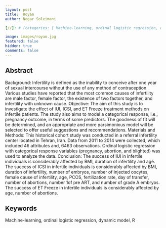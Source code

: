 ```yaml
---
layout: post
title:  Royan
author: Negar Soleimani

[//]: # (categories: [ Machine-learning, ordinal logistic regression, dynamic model, R ])

image: images/royan.jpg
featured: false
hidden: true
comments: false
---
```



[//]: # (Glad to introduce my personal blog. Possibly, I will share what I read daily about deep learning, robotics, neuroscience, mathematics etc.)
  
## Abstract
Background:
Infertility is defined as the inability to conceive after one year of sexual intercourse without the use of any method of contraception. Various studies have reported that the most common causes of infertility are male factor, female factor, the existence of two factors together, and infertility with unknown cause.
Objective:
The aim of this study is to investigate the effect of IUI, ICSI, and ET Freeze treatment methods on infertile patients. The study also aims to model a categorical response, i.e., pregnancy outcome, in terms of some predictors. The goodness of fit will be determined, and an appropriate and more parsimonious model will be selected to offer useful suggestions and recommendations.
Materials and Methods:
This historical cohort study was conducted in a referral infertility center located in Tehran, Iran. Data from 2011 to 2014 were collected, which included 46 attributes and, 6463 observations. Ordinal logistic regression with categorical response variables (pregnancy, abortion, and blighted) was used to analyze the data.
Conclusion:
The success of IUI in infertile individuals is considerably affected by BMI, duration of infertility and age. The success of ICSI in infertile individuals is considerably affected by BMI, duration of infertility, number of embryos, number of injected oocytes, female cause of infertility, age, PCOS, fertilization rate, day of transfer, number of abortions, number 1of pre ART, and number of grade A embryos. The success of ET Freeze in infertile individuals is considerably affected by age, number of abortions.


## Keywords
Machine-learning, ordinal logistic regression, dynamic model, R

[//]: # (I am holding a B.Eng. in computer eng. since 2018 and trying to learn new stuff in the mentioned areas whenever I have free time.)
[//]: # (During the past few years I've been working on different projects both in the industry and opensource.<br>)

[//]: # (<div>)

[//]: # (Some libraries and applications I've been involved in are as follows:)

[//]: # (<h4>Machine learning libraries</h4>)

[//]: # (<ul>)

[//]: # (<li><b>Emgraph</b>: A Python toolkit for knowledge graph embedding.)

[//]: # (<p>It helps the researchers to develop, evaluate, and benchmark their works easily. Currently, there are already a number of models implemented and more will be introduced shortly.)

[//]: # (At this time we're trying to optimize the underlying layers as well as simplifying the APIs even more.</p>)

[//]: # (</li>)

[//]: # (<li><b>Bigraph</b>: Bipartite-network link prediction in Python.</li>)

[//]: # (</ul>)

[//]: # ()
[//]: # (<h4>Applications</h4>)

[//]: # (<ul>)

[//]: # (<li><b>TASE: Telegram Audio Search Engine</b>: A lightning fast audio full-text search engine on top of Telegram</li>)

[//]: # (</ul>)

[//]: # (</div>)

[//]: # (<span class="spoiler">This post will be modified later.</span>)
